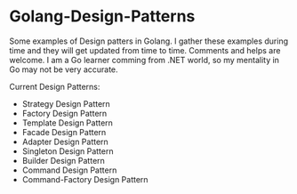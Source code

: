 # Golang-Design-Patterns

Some examples of Design patters in Golang. I gather these examples during time and they will get updated from time to time. Comments and helps are welcome. I am a Go learner comming from .NET world, so my mentality in Go may not be very accurate.

Current Design Patterns:

- Strategy Design Pattern
- Factory Design Pattern
- Template Design Pattern
- Facade Design Pattern
- Adapter Design Pattern
- Singleton Design Pattern
- Builder Design Pattern
- Command Design Pattern
- Command-Factory Design Pattern

